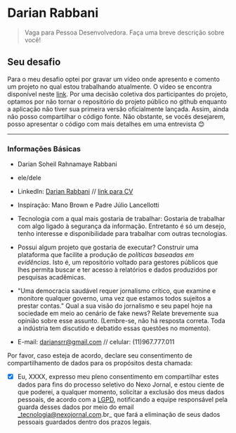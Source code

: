 # Darian Rabbani

> Vaga para Pessoa Desenvolvedora. Faça uma breve descrição sobre você!

## Seu desafio

Para o meu desafio optei por gravar um vídeo onde apresento e comento um projeto no qual estou trabalhando atualmente. O vídeo se encontra disponível neste [link](https://www.youtube.com/watch?v=vS8oxXRv1K0).
Por uma decisão coletiva dos participantes do projeto, optamos por não tornar o repositório do projeto público no github enquanto a aplicação não tiver sua primeira versão oficialmente lançada. Assim, ainda não posso compartilhar o código fonte. Não obstante, se vocês desejarem, posso apresentar o código com mais detalhes em uma entrevista :blush:

----

### Informações Básicas

- Darian Soheil Rahnamaye Rabbani

- ele/dele

- LinkedIn: [Darian Rabbani](www.linkedin.com/in/darian-rabbani-20b083201) // [link para CV](https://drive.google.com/file/d/1W5UhzMwa81xA19THdIDo_goJGUFM0e1h/view?usp=sharing)

- Inspiração: 
Mano Brown e Padre Júlio Lancellotti

- Tecnologia com a qual mais gostaria de trabalhar:
Gostaria de trabalhar com algo ligado à segurança da informação. Entretanto é só um desejo, tenho interesse e disponibilidade para trabalhar com outras tecnologias.

- Possui algum projeto que gostaria de executar? 
Construir uma plataforma que facilite a produção de *políticas baseadas em evidências*. Isto é, um repositório voltado para gestores públicos que lhes permita buscar e ter acesso à relatórios e dados produzidos por pesquisas acadêmicas.  

- "Uma democracia saudável requer jornalismo crítico, que examine e monitore qualquer governo, uma vez que estamos todos sujeitos a prestar contas." Qual a sua visão do jornalismo e seu papel hoje na sociedade em meio ao cenário de fake news? Relate brevemente sua opinião sobre esse assunto. (Lembre-se, não há resposta correta. Toda a indústria tem discutido e debatido essas questões no momento).

- E-mail: dariansrr@gmail.com // celular: (11)967.777.011

Por favor, caso esteja de acordo, declare seu consentimento de compartilhamento de dados para os propósitos desta chamada:

- [x] Eu, XXXX, expresso meu pleno consentimento em compartilhar estes dados para fins do processo seletivo do Nexo Jornal, e estou ciente de que poderei, a qualquer momento, solicitar a exclusão dos meus dados pessoais, de acordo com a [LGPD](http://www.planalto.gov.br/ccivil_03/_ato2015-2018/2018/lei/l13709.htm), notificando a equipe responsável pela guarda desses dados por meio do email _tecnologia@nexojornal.com.br_ que fará a eliminação de seus dados pessoais guardados dentro dos prazos legais.

